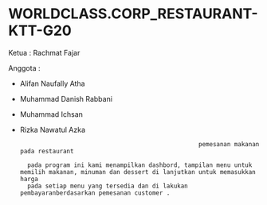 # WORLDCLASS.CORP_RESTAURANT-KTT-G20

Ketua : Rachmat Fajar

Anggota :
- Alifan Naufally Atha
- Muhammad Danish Rabbani
- Muhammad Ichsan
- Rizka Nawatul Azka



                                                        pemesanan makanan pada restaurant
                                                        
        pada program ini kami menampilkan dashbord, tampilan menu untuk memilih makanan, minuman dan dessert di lanjutkan untuk memasukkan harga
        pada setiap menu yang tersedia dan di lakukan pembayaranberdasarkan pemesanan customer .
        
                                              
